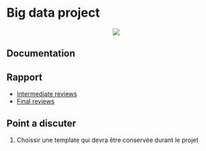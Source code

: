 # Big data project 
<p align="center">
  <img src= https://github.com/julien1941/PI/blob/master/image/covid.gif/>
</p>

## Documentation

## Rapport

- [Intermediate reviews](https://www.overleaf.com/1492324357bbbzgzpcwmmv)
- [Final reviews](https://www.overleaf.com/1492324357bbbzgzpcwmmv)

## Point a discuter 
1. Choissir une template qui devra être conservée durant le projet
